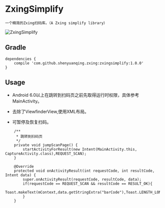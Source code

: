# ZxingSimplify
    一个精简的Zxing扫码库。（A Zxing simplify library）

![ZxingSimplify](https://github.com/shenyuanqing/ZxingSimplify/blob/master/images/zxingsimplify.png)

Gradle
------
```
dependencies {
    compile 'com.github.shenyuanqing.zxing:zxingsimplify:1.0.0'
}
```

Usage
-----
* Android 6.0以上在跳转到扫码页之前先取得运行时权限，具体参考MainActivity。

* 去除了ViewfinderView,使用XML布局。

* 可暂停及恢复扫码。

```
    /**
     * 跳转到扫码页
     */
    private void jumpScanPage() {
        startActivityForResult(new Intent(MainActivity.this, CaptureActivity.class),REQUEST_SCAN);
    }

    @Override
    protected void onActivityResult(int requestCode, int resultCode, Intent data) {
        super.onActivityResult(requestCode, resultCode, data);
        if(requestCode == REQUEST_SCAN && resultCode == RESULT_OK){
            Toast.makeText(mContext,data.getStringExtra("barCode"),Toast.LENGTH_LONG).show();
        }
    }
```

